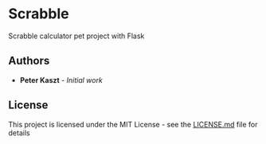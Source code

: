# Scrabble

Scrabble calculator pet project with Flask

## Authors

* **Peter Kaszt** - *Initial work*

## License

This project is licensed under the MIT License - see the [LICENSE.md](LICENSE.md) file for details

